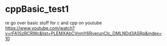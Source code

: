 # cppBasic_test1
re go over basic stuff for c and cpp
on youtube
https://www.youtube.com/watch?v=rFA1SzRCRWc&list=PLEMXAbCVnmY6RverunClc_DMLNDd3ASRp&index=10
